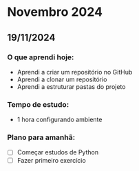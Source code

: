 # Novembro 2024

## 19/11/2024
### O que aprendi hoje:
- Aprendi a criar um repositório no GitHub
- Aprendi a clonar um repositório
- Aprendi a estruturar pastas do projeto

### Tempo de estudo:
- 1 hora configurando ambiente

### Plano para amanhã:
- [ ] Começar estudos de Python
- [ ] Fazer primeiro exercício